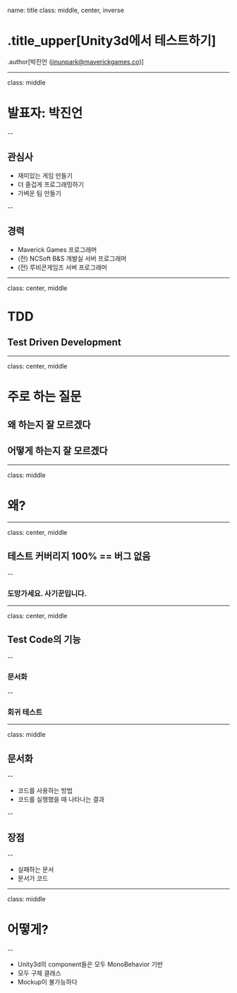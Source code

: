 name: title
class: middle, center, inverse

# .title_upper[Unity3d에서 테스트하기]

.author[박진언 ([jinunpark@maverickgames.co](mailto:jinunpark@maverickgames.co))]

---
class: middle

# 발표자: 박진언

--

## 관심사
* 재미있는 게임 만들기
* 더 즐겁게 프로그래밍하기
* 가벼운 팀 만들기

--

## 경력
* Maverick Games 프로그래머
* (전) NCSoft B&S 개발실 서버 프로그래머
* (전) 루비콘게임즈 서버 프로그래머

---
class: center, middle

# **TDD**

## Test Driven Development

---
class: center, middle

# 주로 하는 질문

## 왜 하는지 잘 모르겠다
## 어떻게 하는지 잘 모르겠다

---
class: middle

# 왜?

---
class: center, middle

## 테스트 커버리지 100% == 버그 없음

--

### 도망가세요. **사기꾼입니다.**

---
class: center, middle

## Test Code의 기능

--

### 문서화

--

### 회귀 테스트

---
class: middle

## 문서화

--

* 코드를 사용하는 방법
* 코드를 실행했을 때 나타나는 결과

--

## 장점

--

* 실패하는 문서
* 문서가 코드

---
class: middle

# 어떻게?

--

* Unity3d의 component들은 모두 MonoBehavior 기반
* 모두 구체 클래스
* Mockup이 불가능하다
